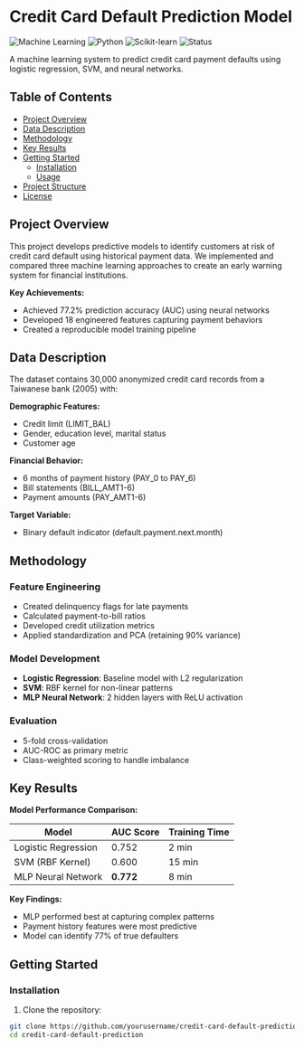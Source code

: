 # Credit Card Default Prediction Model

![Machine Learning](https://img.shields.io/badge/-Machine%20Learning-blueviolet)
![Python](https://img.shields.io/badge/Python-3.8%2B-blue)
![Scikit-learn](https://img.shields.io/badge/Scikit--learn-1.0+-orange)
![Status](https://img.shields.io/badge/Status-Completed-brightgreen)

A machine learning system to predict credit card payment defaults using logistic regression, SVM, and neural networks.

## Table of Contents
- [Project Overview](#project-overview)
- [Data Description](#data-description)
- [Methodology](#methodology)
- [Key Results](#key-results)
- [Getting Started](#getting-started)
  - [Installation](#installation)
  - [Usage](#usage)
- [Project Structure](#project-structure)
- [License](#license)

## Project Overview

This project develops predictive models to identify customers at risk of credit card default using historical payment data. We implemented and compared three machine learning approaches to create an early warning system for financial institutions.

**Key Achievements:**
- Achieved 77.2% prediction accuracy (AUC) using neural networks
- Developed 18 engineered features capturing payment behaviors
- Created a reproducible model training pipeline

## Data Description

The dataset contains 30,000 anonymized credit card records from a Taiwanese bank (2005) with:

**Demographic Features:**
- Credit limit (LIMIT_BAL)
- Gender, education level, marital status
- Customer age

**Financial Behavior:**
- 6 months of payment history (PAY_0 to PAY_6)
- Bill statements (BILL_AMT1-6)
- Payment amounts (PAY_AMT1-6)

**Target Variable:**
- Binary default indicator (default.payment.next.month)

## Methodology

### Feature Engineering
- Created delinquency flags for late payments
- Calculated payment-to-bill ratios
- Developed credit utilization metrics
- Applied standardization and PCA (retaining 90% variance)

### Model Development
- **Logistic Regression**: Baseline model with L2 regularization
- **SVM**: RBF kernel for non-linear patterns
- **MLP Neural Network**: 2 hidden layers with ReLU activation

### Evaluation
- 5-fold cross-validation
- AUC-ROC as primary metric
- Class-weighted scoring to handle imbalance

## Key Results

**Model Performance Comparison:**

| Model                | AUC Score | Training Time |
|----------------------|-----------|---------------|
| Logistic Regression  | 0.752     | 2 min         |
| SVM (RBF Kernel)     | 0.600     | 15 min        |
| MLP Neural Network   | **0.772** | 8 min         |

**Key Findings:**
- MLP performed best at capturing complex patterns
- Payment history features were most predictive
- Model can identify 77% of true defaulters

## Getting Started

### Installation

1. Clone the repository:
```bash
git clone https://github.com/yourusername/credit-card-default-prediction.git
cd credit-card-default-prediction